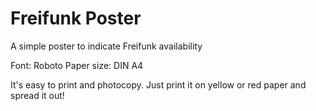 # Freifunk Poster
A simple poster to indicate Freifunk availability

Font: Roboto
Paper size: DIN A4

It's easy to print and photocopy.
Just print it on yellow or red paper and spread it out!
